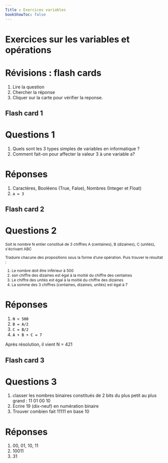 ```yaml
---
Title : Exercices variables
bookShowToc: false
---
```


# Exercices sur les variables et opérations

# Révisions : flash cards
1. Lire la question
2. Chercher la réponse
3. Cliquer sur la carte pour vérifier la reponse.

## Flash card 1
<div class="flip-card">
  <div class="flip-card-inner">
    <div class="flip-card-front">
      <h1>Questions 1</h1>
      <ol><li>Quels sont les 3 types simples de variables en informatique ?</li>
        <li>Comment fait-on pour affecter la valeur 3 à une variable a? </li>
      </ol>
    </div>
    <div class="flip-card-back">
      <h1>Réponses</h1>
      <ol><li>Caractères, Booléens (True, False), Nombres (Integer et Float)</li>
        <li><code style="color:black">a = 3</code></li>
      </ol>
    </div>
  </div>
</div>

## Flash card 2
<div class="flip-card">
  <div class="flip-card-inner">
    <div class="flip-card-front">
      <h1>Questions 2</h1>
      <p style="font-size: 12px">Soit le nombre N entier constitué de 3 chiffres A (centaines), B (dizaines), C (unités), s'écrivant ABC</p>
      <p style="font-size: 12px">Traduire chacune des propositions sous la forme d’une opération. Puis trouver le résultat :</p>
      <ol style="font-size: 12px"><li>Le nombre doit être inférieur à 500</li>
        <li>son chiffre des dizaines est égal à la moitié du chiffre des centaines</li>
        <li>Le chiffre des unités est égal à la moitié du chiffre des dizaines</li>
        <li>La somme des 3 chiffres (centaines, dizaines, unités) est égal à 7</li>
      </ol>
    </div>
    <div class="flip-card-back">
      <h1>Réponses</h1>
      <ol><li><code style="color:black">N < 500</code></li>
        <li><code style="color:black">B = A/2</code></li>
         <li><code style="color:black">C = B/2</code></li>
          <li><code style="color:black">A + B + C = 7</code></li>
      </ol>
      <p>Après résolution, il vient N = 421</p>
    </div>
  </div>
</div>

## Flash card 3


<div class="flip-card">
  <div class="flip-card-inner">
    <div class="flip-card-front">
      <h1>Questions 3</h1>
      <ol><li>classer les nombres binaires constitués de 2 bits du plus petit au plus grand : 11  01  00  10</li>
        <li>Ecrire 19 (dix-neuf) en numération binaire</li>
        <li>Trouver combien fait  11111 en base 10</li>
      </ol>
    </div>
    <div class="flip-card-back">
      <h1>Réponses</h1>
      <ol><li>00, 01, 10, 11</li>
        <li>10011</li>
        <li>31</li>
      </ol>
    </div>
  </div>
</div>

<script>
  let selector, cards, makeActive;
  let elems = [];
  var check = false;

selector = '.flip-card';

cards = document.querySelectorAll(selector);


makeActive = function () {
    for (let i = 0; i < cards.length; i++){
      check=!check;
      //console.log(cards[i].childNodes[1].classList);
      elems[i] = cards[i].childNodes[1];
      elems[i].classList.remove('active');
      }
    if (check) {
    this.childNodes[1].classList.add('active');}
};

for (let i = 0; i < cards.length; i++)
    cards[i].addEventListener('mousedown', makeActive);
</script>